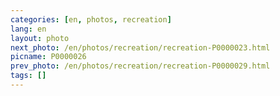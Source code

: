 ```yaml
---
categories: [en, photos, recreation]
lang: en
layout: photo
next_photo: /en/photos/recreation/recreation-P0000023.html
picname: P0000026
prev_photo: /en/photos/recreation/recreation-P0000029.html
tags: []
---
```

